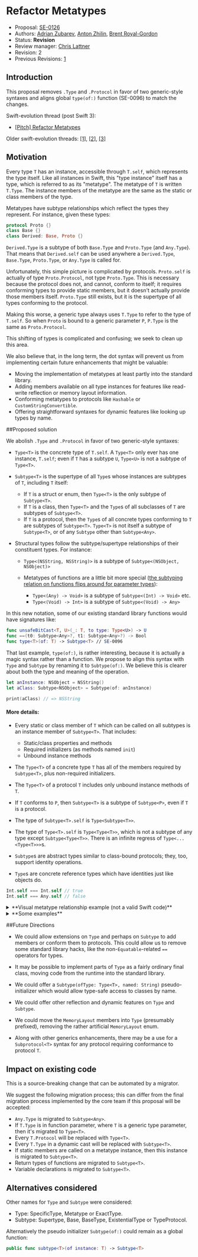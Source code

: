# Refactor Metatypes

* Proposal: [SE-0126](0126-refactor-metatypes-repurpose-t-dot-self-and-mirror.md)
* Authors: [Adrian Zubarev](https://github.com/DevAndArtist), [Anton Zhilin](https://github.com/Anton3), [Brent Royal-Gordon](https://github.com/brentdax)
* Status: **Revision**
* Review manager: [Chris Lattner](http://github.com/lattner)
* Revision: 2
* Previous Revisions: [1](https://github.com/apple/swift-evolution/blob/83707b0879c83dcde778f8163f5768212736fdc2/proposals/0126-refactor-metatypes-repurpose-t-dot-self-and-mirror.md)

## Introduction

This proposal removes `.Type` and `.Protocol` in favor of two generic-style syntaxes and aligns global `type(of:)` function (SE-0096) to match the changes.

Swift-evolution thread (post Swift 3): 

* [\[Pitch\] Refactor Metatypes](https://lists.swift.org/pipermail/swift-evolution/Week-of-Mon-20160926/027341.html)

Older swift-evolution threads: [\[1\]](https://lists.swift.org/pipermail/swift-evolution/Week-of-Mon-20160718/025115.html), [\[2\]](https://lists.swift.org/pipermail/swift-evolution/Week-of-Mon-20160718/024772.html), [\[3\]](https://lists.swift.org/pipermail/swift-evolution/Week-of-Mon-20160704/023818.html)

## Motivation

Every type `T` has an instance, accessible through `T.self`, which represents the type itself. Like all instances in Swift, this "type instance" itself has a type, which is referred to as its "metatype". The metatype of `T` is written `T.Type`. The instance members of the metatype are the same as the static or class members of the type.

Metatypes have subtype relationships which reflect the types they represent. For instance, given these types:

```swift
protocol Proto {}
class Base {}
class Derived: Base, Proto {}
```

`Derived.Type` is a subtype of both `Base.Type` and `Proto.Type` (and `Any.Type`). That means that `Derived.self` can be used anywhere a `Derived.Type`, `Base.Type`, `Proto.Type`, or `Any.Type` is called for.

Unfortunately, this simple picture is complicated by protocols. `Proto.self` is actually of type `Proto.Protocol`, not type `Proto.Type`. This is necessary because the protocol does not, and cannot, conform to itself; it requires conforming types to provide static members, but it doesn't actually provide those members itself. `Proto.Type` still exists, but it is the supertype of all types conforming to the protocol.

Making this worse, a generic type always uses `T.Type` to refer to the type of `T.self`. So when `Proto` is bound to a generic parameter `P`, `P.Type` is the same as `Proto.Protocol`.

This shifting of types is complicated and confusing; we seek to clean up this area.

We also believe that, in the long term, the dot syntax will prevent us from implementing certain future enhancements that might be valuable:

* Moving the implementation of metatypes at least partly into the standard library.
* Adding members available on all type instances for features like read-write reflection or memory layout information.
* Conforming metatypes to protocols like `Hashable` or `CustomStringConvertible`.
* Offering straightforward syntaxes for dynamic features like looking up types by name.

##Proposed solution

We abolish `.Type` and `.Protocol` in favor of two generic-style syntaxes:

* `Type<T>` is the concrete type of `T.self`. A `Type<T>` only ever has one instance, `T.self`; even if `T` has a subtype `U`, `Type<U>` is not a subtype of `Type<T>`.
 
* `Subtype<T>` is the supertype of all `Type`s whose instances are subtypes of `T`, including `T` itself:
  * If `T` is a struct or enum, then `Type<T>` is the only subtype of `Subtype<T>`.
  * If `T` is a class, then `Type<T>` and the `Type`s of all subclasses of `T` are subtypes of `Subtype<T>`.
  * If `T` is a protocol, then the `Type`s of all concrete types conforming to `T` are subtypes of `Subtype<T>`. `Type<T>` is not itself a subtype of `Subtype<T>`, or of any `Subtype` other than `Subtype<Any>`.

* Structural types follow the subtype/supertype relationships of their constituent types. For instance:
  * `Type<(NSString, NSString)>` is a subtype of `Subtype<(NSObject, NSObject)>`
  * Metatypes of functions are a little bit more special ([the subtyping relation on functions flips around for parameter types](https://en.wikipedia.org/wiki/Covariance_and_contravariance_(computer_science))):
  
    * `Type<(Any) -> Void>` is a subtype of `Subtype<(Int) -> Void>` etc.
    * `Type<(Void) -> Int>` is a subtype of `Subtype<(Void) -> Any>`

In this new notation, some of our existing standard library functions would have signatures like:

```swift
func unsafeBitCast<T, U>(_: T, to type: Type<U>) -> U
func ==(t0: Subtype<Any>?, t1: Subtype<Any>?) -> Bool
func type<T>(of: T) -> Subtype<T> // SE-0096
```

That last example, `type(of:)`, is rather interesting, because it is actually a magic syntax rather than a function. We propose to align this syntax with `Type` and `Subtype` by renaming it to `Subtype(of:)`. We believe this is clearer about both the type and meaning of the operation.

```swift
let anInstance: NSObject = NSString()
let aClass: Subtype<NSObject> = Subtype(of: anInstance)

print(aClass) // => NSString
```

#### More details:
* Every static or class member of `T` which can be called on all subtypes is an instance member of `Subtype<T>`. That includes:

  * Static/class properties and methods
  * Required initializers (as methods named `init`)
  * Unbound instance methods

* The `Type<T>` of a concrete type `T` has all of the members required by `Subtype<T>`, plus non-required initializers.

* The `Type<T>` of a protocol `T` includes only unbound instance methods of `T`.

* If `T` conforms to `P`, then `Subtype<T>` is a subtype of `Subtype<P>`, even if `T` is a protocol.

* The type of `Subtype<T>.self` is `Type<Subtype<T>>`.
* The type of `Type<T>.self` is `Type<Type<T>>`, which is not a subtype of any type except `Subtype<Type<T>>`. There is an infinite regress of `Type<...<Type<T>>>`s.

* `Subtype`s are abstract types similar to class-bound protocols; they, too, support identity operations. 

* `Type`s are concrete reference types which have identities just like objects do.

 ```swift
 Int.self === Int.self // true
 Int.self === Any.self // false
 ```
 
<details><summary>**Visual metatype relationship example (not a valid Swift code)**</summary>

```swift
protocol Foo { 
  static func foo() 
  func instanceMethodFoo()
}

protocol Boo : Foo { 
  static func foo()
  static func boo() 
  func instanceMethodFoo()
  func instanceMethodBoo()
}

class A : Foo { 
  static func foo() { ... } 
  func instanceMethodFoo() { ... }
}

class B : A, Boo { 
  static func boo() { ... } 
  func instanceMethodBoo() { ... }
}

/// Swift generates metatypes along the lines of:
///
/// Syntax: `meta protocol Subtype<T>` - only metatypes can conform to these meta protocols
/// Syntax: `final meta class Type<T>` - metatype
/// Note: `CapturedType` represents `Self` of `T` in `Subtype<T>`

// For Any:
meta protocol Subtype<Any> : meta class {
  var `self`: Self { get }
}

final meta class Type<Any> : Subtype<Any> {
  var `self`: Type<Any> { ... }
}

// For Foo:
meta protocol Subtype<Foo> : Subtype<Any> {
  var `self`: Self { get }
  func foo()
  func instanceMethodFoo(_ `self`: CapturedType) -> (Void) -> Void
}

final meta class Type<Foo> : Subtype<Any> {
  var `self`: Type<Foo> { ... }
  func instanceMethodFoo(_ `self`: Foo) -> (Void) -> Void { ... }
}

// For Boo:
meta protocol Subtype<Boo> : Subtype<Foo> {
  var `self`: Self { get }
  func boo()
  func instanceMethodBoo(_ `self`: CapturedType) -> (Void) -> Void
}

final meta class Type<Boo> : Subtype<Any> {
  var `self`: Type<Boo> { ... }
  func instanceMethodFoo(_ `self`: Boo) -> (Void) -> Void { ... } 
  func instanceMethodBoo(_ `self`: Boo) -> (Void) -> Void { ... } 
}

// For A:
meta protocol Subtype<A> : Subtype<Foo> {
  var `self`: Self { get }
  func foo()
  func instanceMethodFoo(_ `self`: CapturedType) -> (Void) -> Void
}

final meta class Type<A> : Subtype<A> {
  var `self`: Type<A> { ... }
  func foo() { ... }
  func instanceMethodFoo(_ `self`: A) -> (Void) -> Void { ... }
}

// For B:
meta protocol Subtype<B> : Subtype<A>, Subtype<Boo> {
  var `self`: Self
  func foo()
  func boo()
  func instanceMethodFoo(_ `self`: CapturedType) -> (Void) -> Void
  func instanceMethodBoo(_ `self`: CapturedType) -> (Void) -> Void
}

final meta class Type<B> : Subtype<B> {
  var `self`: Type<B> { ... }
  func foo() { ... }
  func boo() { ... }
  func instanceMethodFoo(_ `self`: B) -> (Void) -> Void { ... }
  func instanceMethodBoo(_ `self`: B) -> (Void) -> Void { ... }
}
```
</details>

<details><summary>**Some examples**</summary>

```swift
// Types:
protocol Foo {}
protocol Boo : Foo {}
class A : Foo {}
class B : A, Boo {}
struct S : Foo {}

// Metatypes:
let a1: Type<A> = A.self           //=> Okay
let p1: Type<Foo> = Foo.self       //=> Okay
let p2: Type<Boo> = C.self         //=> Error -- `C` is not the same as `Foo`

let any_1: Subtype<Any> = A.self   //=> Okay
let any_2: Subtype<Any> = Foo.self //=> Okay

let a_1: Subtype<A> = A.self       //=> Okay
let p_1: Subtype<Foo> = A.self     //=> Okay
let p_2: Subtype<Foo> = Foo.self   //=> Error -- `Type<Foo>` is not a subtype of `Subtype<Foo>`

// Generic functions:
func dynamic<T>(subtype: Subtype<Any>, `is` _: Type<T>) -> Bool {
  return subtype is Subtype<T>
}

func dynamic<T>(subtype: Subtype<Any>, `as` _: Type<T>) -> Subtype<T>? {
  return subtype as? Subtype<T>
}

let s1: Type<S> = S.self

dynamic(subtype: s1, is: Foo.self)    //=> true
dynamic(subtype: s1, as: Foo.self)    //=> an `Optional<Subtype<Foo>>`
```
</details>

##Future Directions

* We could allow extensions on `Type` and perhaps on `Subtype` to add members or conform them to protocols. This could allow us to remove some standard library hacks, like the non-`Equatable`-related `==` operators for types.

* It may be possible to implement parts of `Type` as a fairly ordinary final class, moving code from the runtime into the standard library.

* We could offer a `Subtype(ofType: Type<T>, named: String)` pseudo-initializer which would allow type-safe access to classes by name.

* We could offer other reflection and dynamic features on `Type` and `Subtype`.

* We could move the `MemoryLayout` members into `Type` (presumably prefixed), removing the rather artificial `MemoryLayout` enum.

* Along with other generics enhancements, there may be a use for a `Subprotocol<T>` syntax for any protocol requiring conformance to protocol `T`.

## Impact on existing code

This is a source-breaking change that can be automated by a migrator. 

We suggest the following migration process; this can differ from the final migration process implemented by the core team if this proposal will be accepted:

* `Any.Type` is migrated to `Subtype<Any>`.
* If `T.Type` is in function parameter, where `T` is a generic type parameter, then it's migrated to `Type<T>`.
* Every `T.Protocol` will be replaced with `Type<T>`.
* Every `T.Type` in a dynamic cast will be replaced with `Subtype<T>`.
* If static members are called on a metatype instance, then this instance is migrated to `Subtype<T>`.
* Return types of functions are migrated to `Subtype<T>`.
* Variable declarations is migrated to `Subtype<T>`.

## Alternatives considered

Other names for `Type` and `Subtype` were considered:

* Type: SpecificType, Metatype or ExactType.
* Subtype: Supertype, Base, BaseType, ExistentialType or TypeProtocol.

Alternatively the pseudo initializer `Subtype(of:)` could remain as a global function:

```swift
public func subtype<T>(of instance: T) -> Subtype<T>
```
